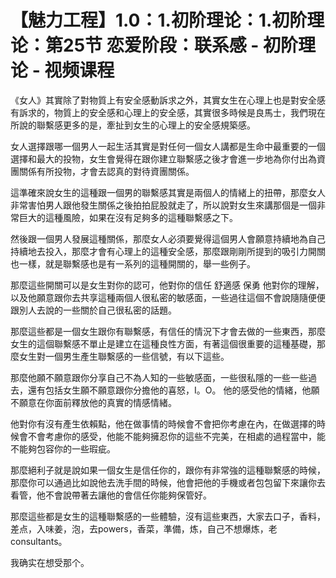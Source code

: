 # 【魅力工程】1.0：1.初阶理论：1.初阶理论：第25节 恋爱阶段：联系感 - 初阶理论 - 视频课程

《女人》其實除了對物質上有安全感動訴求之外，其實女生在心理上也是對安全感有訴求的，物質上的安全感和心理上的安全感，其實很多時候是良馬士，我們現在所說的聯繫感更多的是，牽扯到女生的心理上的安全感規築感。

女人選擇跟哪一個男人一起生活其實是對任何一個女人講都是生命中最重要的一個選擇和最大的投物，女生會覺得在跟你建立聯繫感之後才會進一步地為你付出為資團關係有所投物，才會去認真的對待資團關係。

這準確來說女生的這種跟一個男的聯繫感其實是兩個人的情緒上的扭帶，那麼女人非常害怕男人跟他發生關係之後拍拍屁股就走了，所以說對女生來講那個是一個非常巨大的這種風險，如果在沒有足夠多的這種聯繫感之下。

然後跟一個男人發展這種關係，那麼女人必須要覺得這個男人會願意持續地為自己持續地去投入，那麼才會有心理上的這種安全感，那麼跟剛剛所提到的吸引力開關也一樣，就是聯繫感也是有一系列的這種開關的，舉一些例子。

那麼這些開關可以是女生對你的認可，他對你的信任 舒適感 保勇 他對你的理解，以及他願意跟你去共享這種兩個人很私密的敏感面，一些過往這個不會說隨隨便便跟別人去說的一些關於自己很私密的話題。

那麼這些都是一個女生跟你有聯繫感，有信任的情況下才會去做的一些東西，那麼女生的這個聯繫感不單止是建立在這種良性方面，有著這個很重要的這種基礎，那麼女生對一個男生產生聯繫感的一些信號，有以下這些。

那麼他願不願意跟你分享自己不為人知的一些敏感面，一些很私隱的一些一些過去，還有包括女生願不願意跟你分擔他的喜怒，I。O。 他的感受他的情緒，他願不願意在你面前釋放他的真實的情感情緒。

他對你有沒有產生依賴點，他在做事情的時候會不會把你考慮在內，在做選擇的時候會不會考慮你的感受，他能不能夠擁忍你的這些不完美，在相處的過程當中，能不能夠包容你的一些瑕疵。

那麼絕利子就是說如果一個女生是信任你的，跟你有非常強的這種聯繫感的時候，那麼你可以通過比如說他去洗手間的時候，他會把他的手機或者包包留下來讓你去看管，他不會說帶著去讓他的會信任你能夠保管好。

那麼這些都是女生的這種聯繫感的一些體驗，沒有這些東西，大家去口子，香料，差点，入味姜，泡，去powers，香菜，準備，炼，自己不想爆炼，老 consultants。

我确实在想受那个。